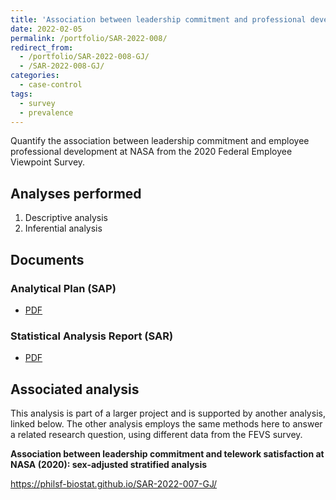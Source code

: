 ```yaml
---
title: 'Association between leadership commitment and professional development at NASA (2020): sex-adjusted stratified analysis'
date: 2022-02-05
permalink: /portfolio/SAR-2022-008/
redirect_from:
  - /portfolio/SAR-2022-008-GJ/
  - /SAR-2022-008-GJ/
categories:
  - case-control
tags:
  - survey
  - prevalence
---
```


Quantify the association between leadership commitment and employee professional development at NASA from the 2020 Federal Employee Viewpoint Survey.

## Analyses performed

1. Descriptive analysis
1. Inferential analysis

## Documents

### Analytical Plan (SAP)

- [PDF][sap]

### Statistical Analysis Report (SAR)

- [PDF][sar]

## Associated analysis

This analysis is part of a larger project and is supported by another analysis, linked below.
The other analysis employs the same methods here to answer a related research question, using different data from the FEVS survey.

**Association between leadership commitment and telework satisfaction at NASA (2020): sex-adjusted stratified analysis**

<https://philsf-biostat.github.io/SAR-2022-007-GJ/>

<!-- --- -->

[sap]: /files/SAP-2022-008-GJ-v02.pdf
[sar]: /files/SAR-2022-008-GJ-v02.pdf
